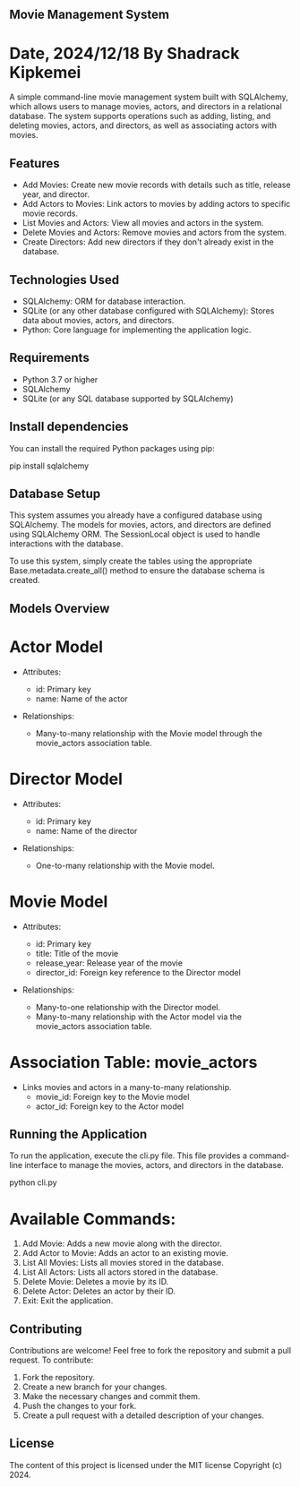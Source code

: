 ## Movie Management System

# Date, 2024/12/18 By Shadrack Kipkemei

A simple command-line movie management system built with SQLAlchemy, which allows users to manage movies, actors, and directors in a relational database. The system supports operations such as adding, listing, and deleting movies, actors, and directors, as well as associating actors with movies.

## Features

* Add Movies: Create new movie records with details such as title, release year, and director.
* Add Actors to Movies: Link actors to movies by adding actors to specific movie records.
* List Movies and Actors: View all movies and actors in the system.
* Delete Movies and Actors: Remove movies and actors from the system.
* Create Directors: Add new directors if they don't already exist in the database.

## Technologies Used

* SQLAlchemy: ORM for database interaction.
* SQLite (or any other database configured with SQLAlchemy): Stores data about movies, actors, and directors.
* Python: Core language for implementing the application logic.

## Requirements

* Python 3.7 or higher
* SQLAlchemy
* SQLite (or any SQL database supported by SQLAlchemy)

## Install dependencies
You can install the required Python packages using pip:

pip install sqlalchemy

## Database Setup

This system assumes you already have a configured database using SQLAlchemy. The models for movies, actors, and directors are defined using SQLAlchemy ORM. The SessionLocal object is used to handle interactions with the database.

To use this system, simply create the tables using the appropriate Base.metadata.create_all() method to ensure the database schema is created.

## Models Overview

# Actor Model

* Attributes:

    * id: Primary key
    * name: Name of the actor

* Relationships:

    * Many-to-many relationship with the Movie model through the movie_actors association table.

# Director Model
* Attributes:

    * id: Primary key
    * name: Name of the director

* Relationships:

    * One-to-many relationship with the Movie model.

# Movie Model
* Attributes:

    * id: Primary key
    * title: Title of the movie
    * release_year: Release year of the movie
    * director_id: Foreign key reference to the Director model
* Relationships:

    * Many-to-one relationship with the Director model.
    * Many-to-many relationship with the Actor model via the movie_actors association table.

# Association Table: movie_actors
* Links movies and actors in a many-to-many relationship.
    * movie_id: Foreign key to the Movie model
    * actor_id: Foreign key to the Actor model

## Running the Application
To run the application, execute the cli.py file. This file provides a command-line interface to manage the movies, actors, and directors in the database.

python cli.py

# Available Commands:
1. Add Movie: Adds a new movie along with the director.
2. Add Actor to Movie: Adds an actor to an existing movie.
3. List All Movies: Lists all movies stored in the database.
4. List All Actors: Lists all actors stored in the database.
5. Delete Movie: Deletes a movie by its ID.
6. Delete Actor: Deletes an actor by their ID.
7. Exit: Exit the application.

## Contributing

Contributions are welcome! Feel free to fork the repository and submit a pull request. To contribute:

1. Fork the repository.
2. Create a new branch for your changes.
3. Make the necessary changes and commit them.
4. Push the changes to your fork.
5. Create a pull request with a detailed description of your changes.

## License

The content of this project is licensed under the MIT license Copyright (c) 2024.


